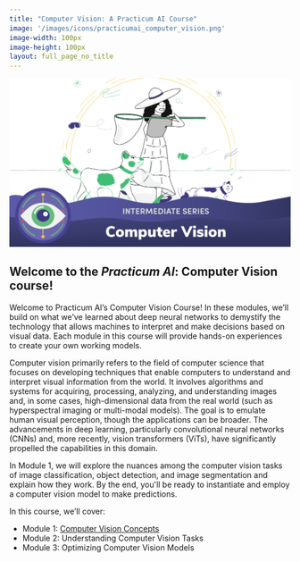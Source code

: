 ```yaml
---
title: "Computer Vision: A Practicum AI Course"
image: '/images/icons/practicumai_computer_vision.png'
image-width: 100px
image-height: 100px
layout: full_page_no_title
---
```


![Computer Vision Banner](/images/computer_vision_course_banner.png)

## Welcome to the *Practicum AI*: Computer Vision course!

Welcome to Practicum AI’s Computer Vision Course! In these modules, we’ll build on what we’ve learned about deep neural networks to demystify the technology that allows machines to interpret and make decisions based on visual data. Each module in this course will provide hands-on experiences to create your own working models.

Computer vision primarily refers to the field of computer science that focuses on developing techniques that enable computers to understand and interpret visual information from the world. It involves algorithms and systems for acquiring, processing, analyzing, and understanding images and, in some cases, high-dimensional data from the real world (such as hyperspectral imaging or multi-modal models). The goal is to emulate human visual perception, though the applications can be broader. The advancements in deep learning, particularly convolutional neural networks (CNNs) and, more recently, vision transformers (ViTs), have significantly propelled the capabilities in this domain. 

In Module 1, we will explore the nuances among the computer vision tasks of image classification, object detection, and image segmentation and explain how they work. By the end, you'll be ready to instantiate and employ a computer vision model to make predictions.

In this course, we’ll cover:

* Module 1: [Computer Vision Concepts](01_computer_vision_concepts.md)
* Module 2: Understanding Computer Vision Tasks
* Module 3: Optimizing Computer Vision Models